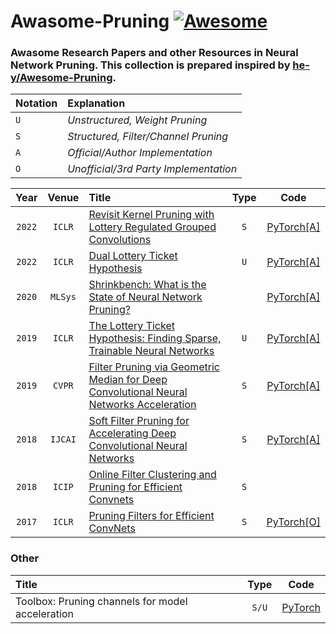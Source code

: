 # Awasome-Pruning [![Awesome](https://awesome.re/badge.svg)](https://awesome.re)

### Awasome Research Papers and other Resources in Neural Network Pruning. This collection is prepared inspired by [he-y/Awesome-Pruning](https://github.com/he-y/Awesome-Pruning).

| Notation  | Explanation | 
|:----------|:----------- |
|   `U`       |*Unstructured, Weight Pruning* |
|   `S`       |*Structured, Filter/Channel Pruning* |
|   `A`       |*Official/Author Implementation* |  
|   `O`       |*Unofficial/3rd Party Implementation* |  

| Year   | Venue | Title | Type | Code |
|:------:|:-----:|:------|:----:|:----:|
| `2022`   | `ICLR`  | [Revisit Kernel Pruning with Lottery Regulated Grouped Convolutions](https://openreview.net/forum?id=LdEhiMG9WLO) | `S` | [PyTorch[A]](https://github.com/choH/lottery_regulated_grouped_kernel_pruning) | 
| `2022`   | `ICLR`  | [Dual Lottery Ticket Hypothesis](https://openreview.net/forum?id=fOsN52jn25l) | `U` |[PyTorch[A]](https://github.com/yueb17/DLTH) | 
| `2020`   | `MLSys`  | [Shrinkbench: What is the State of Neural Network Pruning?](https://arxiv.org/abs/2003.03033) | | [PyTorch[A]](https://github.com/JJGO/shrinkbench) |
| `2019`   | `ICLR` | [The Lottery Ticket Hypothesis: Finding Sparse, Trainable Neural Networks](https://openreview.net/forum?id=rJl-b3RcF7) | `U` | [PyTorch[A]](https://github.com/facebookresearch/open_lth) |
| `2019`   | `CVPR` | [Filter Pruning via Geometric Median for Deep Convolutional Neural Networks Acceleration](https://openaccess.thecvf.com/content_CVPR_2019/html/He_Filter_Pruning_via_Geometric_Median_for_Deep_Convolutional_Neural_Networks_CVPR_2019_paper.html) | `S` |[PyTorch[A]](https://github.com/he-y/filter-pruning-geometric-median) | 
| `2018`   | `IJCAI` | [Soft Filter Pruning for Accelerating Deep Convolutional Neural Networks](https://www.ijcai.org/proceedings/2018/0309.pdf) | `S` | [PyTorch[A]](https://github.com/he-y/soft-filter-pruning) | 
| `2018`   | `ICIP` | [Online Filter Clustering and Pruning for Efficient Convnets](https://ieeexplore.ieee.org/abstract/document/8451123) | `S` |  |
| `2017`   | `ICLR` | [Pruning Filters for Efficient ConvNets](https://openreview.net/forum?id=rJqFGTslg) | `S` | [PyTorch[O]](doc/PFEC.md) |


### Other

| Title | Type | Code |
|:------ |:------: |:-----:|
| Toolbox: Pruning channels for model acceleration | `S/U` | [PyTorch](https://github.com/VainF/Torch-Pruning) |
